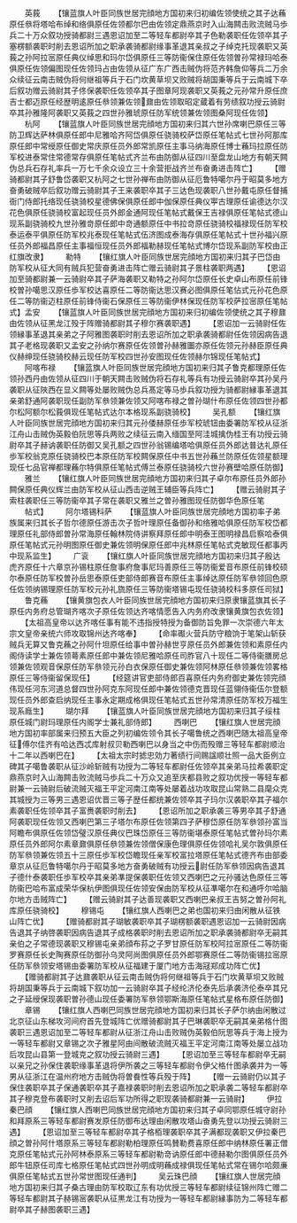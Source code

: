 <!-- { "loadSidebar": true } -->
　　英莪
　　【镶蓝旗人叶臣同族世居完顔地方国初来归初编佐领使统之其子达蘓原任叅将塔哈布绰和络俱原任佐领都尔巴由佐领定鼎燕京时入山海闗击败流贼马歩兵二十万众叙功授骑都尉三遇恩诏加至二等轻车都尉卒其子色勒袭职任佐领卒其子塞楞额袭职时削去恩诏所加之职承袭骑都尉缘事革退其亲叔之子绰克托现袭职又英莪之孙阿拉宻原任典仪绰思和玛尔岱俱原任三等防衞保住原任佐领曽孙常禄玛哈泰俱原任佐领偏图现任佐领玛占由佐领从征广东广西击贼伪将范齐韩詹仰等兵二万余众续征云南击贼伪将何继祖等兵于石门坎黄草坝又败贼将胡国秉等兵于云南城下卒后叙功赠云骑尉其子佟保袭职任佐领卒其子图章阿现袭职又英莪之元孙常升原任庶吉士都迈原任经歴明逺原任叅领兼佐领鼐由佐领取昭定蔵着有劳绩叙功授云骑尉卒其孙雅隆阿袭职又英莪之四世孙雅琥原任防军统领兼佐领图桑阿现任佐领】
　　杭阿
　　【镶蓝旗人叶臣同族世居完顔地方国初来归其六世孙席喇巴原任三等防卫辉达萨林俱原任郎中尼雅哈齐阿岱俱原任骁骑校萨岱原任笔帖式七世孙阿那库原任郎中常绶原任御史常庆原任员外郎常凯原任主事马纳海原任博士蘓玛拉原任防军校进泰常住常德常存俱原任笔帖式齐兰布由防御从征四川至盘龙山地方有朝天闗伪总兵石存礼率兵一万七千余众设立三十余营拒战齐兰布奋勇进击阵亡】
　　【赠骑都尉其子舒鲁岱袭职又杭阿之七世孙禅布由防御从征厄鲁特噶尔丹于昭莫多地方奋勇破贼卒后叙功赠云骑尉其子王来袭职卒其子三达色现袭职八世孙戴屯原任督捕衙门侍郎托络现任骁骑校星德佛保俱原任郎中伽保原任典仪寕古理原任谕德达尔汉花色俱原任骁骑校富起现任员外郎金通阿现任笔帖式戴保王吉禄俱原任笔帖式德山现系副骁骑校九世孙雅竒原任郎中竒通额原任中书拉竒原任骁骑校福禄现任防军校泰运泰平俱原任防军校兆泰现任笔帖式伍济图成泰海存俱原任笔帖式十世孙福兴原任员外郎福昌原任主事福恒现任员外郎福勒赫现任笔帖式博尔岱现系副防军校由正红旗改隶】
　　勒特
　　【镶红旗人叶臣同族世居完顔地方国初来归其子巴岱由防军校从征大同有贼兵犯营奋勇进击阵亡赠云骑尉其子景柱袭职两遇】
　　【恩诏加至骑都尉兼一云骑尉卒其子萨海袭职又勒特之孙阿尔岱原任长史卓山布原任前锋校曽孙噶思汉原任歩军校达喜原任二等防衞达思汉赛必图俱原任笔怗式元孙花色原任二等防衞迈柱原任前锋侍衞石保原任三等防衞伊林保现任防军校萨拉宻原任笔帖式】孟安
　　【镶蓝旗人叶臣同族世居完顔地方国初来归初编佐领使统之其子穆鼐由佐领从征黑龙江殁于阵赠骑都尉其子穆尔赛袭职遇】
　　【恩诏加一云骑尉任佐领縁事革退其亲弟之子阿雅图袭职时削去恩诏所加之职承袭骑都尉任佐领因病告退其子老格现袭职又孟安之孙纳尔赛原任佐领曽孙赫雅圗亦原任佐领元孙赫臣原任典仪赫绅现任骁骑校赫云现任防军校四世孙安图现任佐领赫尔锦现任笔帖式】
　　阿喀布禄
　　【镶蓝旗人叶臣同族世居完顔地方国初来归其子鲁克都理原任佐领孙西丹由佐领从征四川于朝天闗击败贼伪将石存礼等兵有功授云骑尉卒其孙吴丹袭职从征陜西在显义闗等处屡败贼伪总兵髙定等马歩兵叙功授为骑都尉縁事革退其亲弟舒通阿袭职现任副防军叅领兼佐领又阿喀布禄之曽孙瑚什布原任佐领四世孙都尔松阿额尔松莪俱现任笔帖式达尔本格现系副骁骑校】
　　吴孔额
　　【镶红旗人叶臣同族世居完顔地方国初来归其元孙倭赫原任歩军校琥钮由委署防军校从征浙江舟山击贼伪英毅伯阮思等兵两败之续征云南入缅国至阿洼城擒伪桂王有功授云骑尉卒其子赫讷袭职任防御又吴孔额之四世孙翁锡编塔哈俱原任员外郎达普达礼原任歩军校翁克原任骁骑校巴本原任防军校闗保原任中书五世孙蘓兰防原任佐领星额理现任七品官禅都理蘓尔特俱原任笔帖式傅兰泰原任骁骑校六世孙赛壁哈原任防御】
　　雅兰
　　【镶红旗人叶臣同族世居完顔地方国初来归其子卓尔布原任员外郎孙闗保原任典仪辉兰由防军校从征山西击逆贼王辅臣等兵阵亡】
　　【赠云骑尉其子索柱袭职任三等防衞卒其子常在袭职又雅兰之曽孙雅图现任防御华色原任笔
　　帖式】
　　阿尔塔锡科萨
　　【镶蓝旗人叶臣同族世居完顔地方国初率子弟族属来归其长子哲尔德原任游击次子哲叶理原任备御孙和络雅哈俱原任防军校岱都理原任礼部侍郎曽孙常海原任翰林院侍讲察拜原任郎中明泰王图明禄昌启察哈泰俱原任笔帖式元孙明图原任御史兼佐领明保原任郎中兆林原任笔帖式克敏现任都事丙中现系监生】
　　广衮
　　【镶红旗人叶臣同族世居完顔地方国初来归其子殷达虎齐原任十六章京孙锡柱原任詹事府詹事尼玛善原任三等防衞爱音布原任前锋校硕尔泰原任防军校曽孙岳思泰原任吏部侍郎赛音布原任主事绰达原任防军叅领回色原任佐领纳锡理原任防军校元孙礼旒原任三等防衞塔锡屯现任骁骑校科多原任司狱】
　　鲁克蘓
　　【镶黄旗包衣人叶臣同族世居完顔地方国初来归原隶镶蓝旗其长子原任内务府总管瑚齐喀次子原任佐领达齐喀情愿告入内务府改隶镶黄旗包衣佐领】
　　【太祖高皇帝以达齐喀任事有能不违指授特授为备御防旨免罪一次崇德六年太宗文皇帝亲统六师攻取锦州达齐喀奉】
　　【命率礟火营兵防守粮饷于笔架山斩获贼兵无算又鲁克蘓之孙阿什坦原任给事中曽孙赫世亨原任员外郎兼佐领和素原任内阁侍读学士兼佐领蕚素原任郎中兼佐领尼雅哈原任司胙官八十现任二等侍衞膳房总领兼佐领观音保原任防军叅领元孙白衣保原任御史兼佐领阿林原任叅领兼佐领畧格原任三等侍衞留保现任】
　　【经筵讲官吏部侍郎百喜原任内务府御史兼佐领完顔伟现任河东河道总督四世孙阿克东阿现任郎中兼佐领德克晋现任蓝翎侍衞伍尔登额现任员外郎查启纳现任主事永定期成格俱现任笔帖式五世孙常清原任防军校万福生现系廕生】
　　瑚尔拜
　　【镶蓝旗人叶臣同族世居完顔地方国初来归其子绥柱原任城门尉玛理原任内阁学士兼礼部侍郎】
　　西喇巴
　　【镶红旗人世居完顔地方国初率部属来归预五大臣之列初编佐领令其长子噶鲁统之西喇巴随太祖高皇帝征傅尔佳齐有哈达西忒库射叔贝勒西喇巴以身当之中伤而殁赠三等轻车都尉顺治十二年以西喇巴在】
　　【太祖太宗时摅忠効力著绩行间赐諡顺壮照一品大臣例立碑其子噶鲁袭职从征沙岭斩贼有功授为二等轻车都尉任佐领卒其亲弟马拉希袭职定鼎燕京时入山海闗击败流贼马歩兵二十万众又追至庆都县败之叙功优授一等轻车都尉兼一云骑尉后破流贼灭福王平定河南江南等处屡着战功攻取昆山常熟二县麾众克其城授为三等男三遇恩诏优晋三等子歴任都统兼佐领卒其子玛尔汉袭职卒其子福尔素袭职任佐领卒其子富赉袭职时削去】
　　【恩诏所加之职承袭三等男卒其子舒通阿袭职现任佐领又西喇巴第三子塔尔布原任佐领第四子萨穆岱原任防军叅领孙富当阿瞻布俱原任佐领岱璧汉原任典仪巴珠岱原任三等防衞堪泰原任笔帖式曽孙玛尔素原任员外郎阿尔素章鼐俱原任叅领兼佐领僧保康色理俱原任佐领哈礼吴尔敦俱原任防军叅领兼佐领五十三原任歩军校岱瞻现任亲军校富拉塔原任笔帖式德齐布由部委章京从征厄鲁特噶尔丹于昭莫多地方奋勇破贼有功授云尉任防军叅领因病告退其子德什泰袭职任歩军校卒其亲弟凖提保袭职任佐领又西喇巴之元孙骚达色原任三等防衞巴哈布富成荣华保杭伊图俱现任佐领安保由防军校从征凖噶尔在和通呼尔哈脑尔地方击贼阵亡】
　　【赠云骑尉其子达善现袭职又西喇巴亲叔王吉努之曽孙阿礼库原任骁骑校】
　　穆锡屯
　　【镶红旗人西喇巴之弟也国初来归由闲散从征铁山阵亡优】
　　【赠骑都尉其子瑚敏袭职卒其子瑚楞额袭职遇恩诏加一云骑尉因病告退其子纳啓袭职因病告退其子成格袭职时削去恩诏所加之职承袭骑都尉卒无嗣其亲伯之子常德现袭职又穆锡屯亲弟顔布荪之子罗甘原任防军校阿拉宻原任二等防衞罗赛原任长史陶赛原任防御孙乌灵阿尚图俱原任员外郎鄂赛原任二等防衞锡拉宻原任防军叅领安塔锡由委署防军校从征福建于厦门地方击海冦郑成功阵亡优】
　　【赠骑都尉其子达鼐袭职从征云南击贼伪将何继祖等兵于石门坎黄草坝又败贼将胡国秉等兵于云南城下叙功加一云骑尉卒其子经纶济伦泰先后承袭济伦泰卒其兄之子延绶保现袭职曽孙德山现任委署防军叅领鄂斯海原任笔帖式星格布原任防御】
　　章锡
　　【镶红旗人西喇巴同族世居完顔地方国初来归其长子萨尔纳由闲散过北京征山东梯攻河间府首先登城阵亡优赠骑都尉其子巴琳袭职卒无嗣其亲弟格什图袭职三遇恩诏加至二等轻车都尉从征浙江舟山击败贼伪英毅伯阮思等兵于海上授为一等轻车都尉又章锡之次子雅星阿由间散破流贼灭福王平定河南江南等处屡立战功后攻昆山县第一登城克之叙功授云骑尉三遇】
　　【恩诏加至三等轻车都尉卒无嗣以亲兄之孙保住袭职缘事革退将伊所袭之三等轻车都尉令伊父格什图承袭并为一等男从征浙江在温州府地方击贼伪将曽飬性等兵殁于阵】
　　【赠一云骑尉仍以其子保住袭职卒其子保通袭职卒其子嘉禄袭职时削去恩诏所加之职承袭二等轻车都尉卒其子穆克登布袭职时又削去诏后军功所得之职现袭骑都尉兼一云骑尉】
　　伊拉秦巴顔
　　【镶红旗人西喇巴同族世居完顔地方国初来归其子卓同鄂原任城守尉孙和拜原系三等轻车都尉赛发原任防御布达理由闲散攻塔山奋勇先登以功授云骑尉三遇】
　　【恩诏加至三等轻车都尉卒其子格栢理袭职卒其子满都现袭职又伊拉秦巴顔之曽孙阿什塔原系三等轻车都尉勒柏理原任鸣賛勒费喜原任郎中纳林原任署正僧克原任笔帖式元孙阿林泰原系三等轻车都尉勒竒讷原任郎中德赫勒尔图俱原任员外郎牛钮原任司库七格原任笔帖式四世孙明成明蘓成禄俱现任笔帖式常在锡尔哈颇亷俱原任笔帖式五世孙常世图现任通判】
　　吴云珠巴顔
　　【镶红旗人世居完顔地方国初来归其子桑古理由防军校取辽东有功优授三等轻车都尉续征锦州阵亡赠二等轻车都尉其子赫锡宻袭职从征黒龙江有功授为一等轻车都尉縁事防为二等轻车都尉卒其子赫图袭职三遇】
